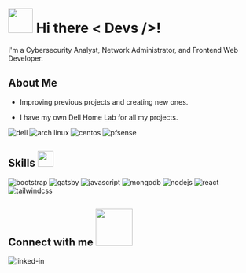 # <img src = "https://user-images.githubusercontent.com/3749153/129704198-f9f82978-5386-4c1a-808b-4f2c326c6d4d.gif" width = 50px> Hi there < Devs />!

I'm a Cybersecurity Analyst, Network Administrator, and Frontend Web Developer.

## About Me

- Improving previous projects and creating new ones.

- I have my own Dell Home Lab for all my projects.

<img alt="dell" src="https://img.shields.io/badge/dell-007DB8.svg?&style=for-the-badge&logo=dell&logoColor=white" />  <img alt="arch linux" src="https://img.shields.io/badge/archlinux-1793D1.svg?&style=for-the-badge&logo=archlinux&logoColor=white" />  <img alt="centos" src="https://img.shields.io/badge/centos-262577.svg?&style=for-the-badge&logo=centos&logoColor=white" />  <img alt="pfsense" src="https://img.shields.io/badge/pfsense-212121.svg?&style=for-the-badge&logo=pfsense&logoColor=white" />


## Skills <img src = "https://user-images.githubusercontent.com/3749153/129705713-39fb8948-e6b4-4968-a074-b7c006b5065c.gif" width = 32px>

<img alt="bootstrap" src="https://img.shields.io/badge/bootstrap-7952B3.svg?&style=for-the-badge&logo=bootstrap&logoColor=white" />
<img alt="gatsby" src="https://img.shields.io/badge/gatsby-663399.svg?&style=for-the-badge&logo=gatsby&logoColor=white" />
<img alt="javascript" src="https://img.shields.io/badge/javascript-F7DF1E.svg?&style=for-the-badge&logo=javascript&logoColor=black" />
<img alt="mongodb" src="https://img.shields.io/badge/mongodb-47A248.svg?&style=for-the-badge&logo=mongodb&logoColor=white" />
<img alt="nodejs" src="https://img.shields.io/badge/node.js-339933.svg?&style=for-the-badge&logo=node.js&logoColor=white" />
<img alt="react" src="https://img.shields.io/badge/react-61DAFB.svg?&style=for-the-badge&logo=react&logoColor=black" />
<img alt="tailwindcss" src="https://img.shields.io/badge/tailwindcss-38B2AC.svg?&style=for-the-badge&logo=tailwindcss&logoColor=white" />

## Connect with me <img src = "https://user-images.githubusercontent.com/3749153/129705787-f8a9112a-e757-43a4-a88d-a1a574f0c185.gif" width = "75px">

[<img align="left" alt="linked-in" src="https://img.shields.io/badge/linkedin-%230077B5.svg?&style=for-the-badge&logo=linkedin&logoColor=white" />](https://www.linkedin.com/in/davidzapicojr)